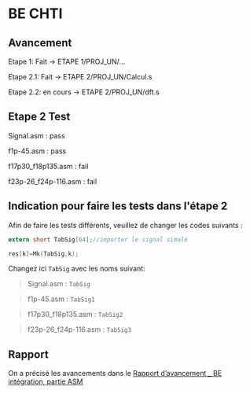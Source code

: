 BE CHTI 
==== 
Avancement
----
Etape 1: Fait -> ETAPE 1/PROJ_UN/...<br>

Etape 2.1: Fait -> ETAPE 2/PROJ_UN/Calcul.s<br>

Etape 2.2: en cours -> ETAPE 2/PROJ_UN/dft.s<br>

Etape 2 Test
----
Signal.asm : pass

f1p-45.asm : pass

f17p30_f18p135.asm : fail

f23p-26_f24p-116.asm : fail

Indication pour faire les tests dans l'étape 2
----
Afin de faire les tests différents, veuillez de changer les codes suivants :
```c
extern short TabSig[64];//importer le signal simulé

res[k]=Mk(TabSig,k);
```
Changez ici `TabSig` avec les noms suivant:

>Signal.asm : `TabSig`

>f1p-45.asm : `TabSig1`

>f17p30_f18p135.asm : `TabSig2`

>f23p-26_f24p-116.asm : `TabSig3`

Rapport
----
On a précisé les avancements dans le [Rapport d’avancement _ BE intégration, partie ASM](https://github.com/iattach/BE-CHTI/blob/master/Rapport%20d%E2%80%99avancement%20_%20BE%20int%C3%A9gration%2C%20partie%20ASM.pdf)
